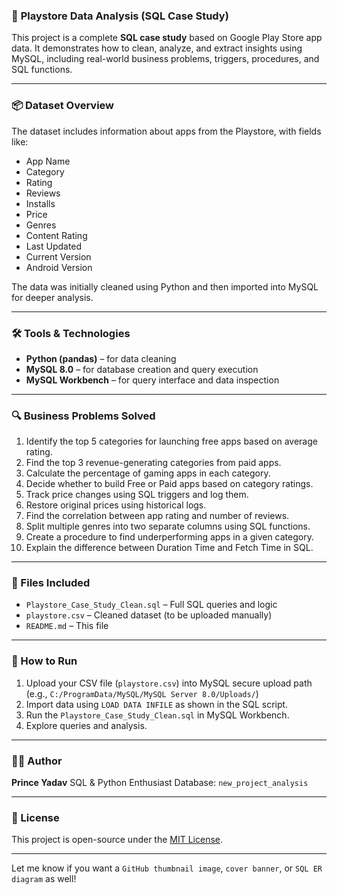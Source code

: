 ### 📱 **Playstore Data Analysis (SQL Case Study)**

This project is a complete **SQL case study** based on Google Play Store app data. It demonstrates how to clean, analyze, and extract insights using MySQL, including real-world business problems, triggers, procedures, and SQL functions.

---

### 📦 Dataset Overview

The dataset includes information about apps from the Playstore, with fields like:

* App Name
* Category
* Rating
* Reviews
* Installs
* Price
* Genres
* Content Rating
* Last Updated
* Current Version
* Android Version

The data was initially cleaned using Python and then imported into MySQL for deeper analysis.

---

### 🛠️ Tools & Technologies

* **Python (pandas)** – for data cleaning
* **MySQL 8.0** – for database creation and query execution
* **MySQL Workbench** – for query interface and data inspection

---

### 🔍 Business Problems Solved

1. Identify the top 5 categories for launching free apps based on average rating.
2. Find the top 3 revenue-generating categories from paid apps.
3. Calculate the percentage of gaming apps in each category.
4. Decide whether to build Free or Paid apps based on category ratings.
5. Track price changes using SQL triggers and log them.
6. Restore original prices using historical logs.
7. Find the correlation between app rating and number of reviews.
8. Split multiple genres into two separate columns using SQL functions.
9. Create a procedure to find underperforming apps in a given category.
10. Explain the difference between Duration Time and Fetch Time in SQL.

---

### 📁 Files Included

* `Playstore_Case_Study_Clean.sql` – Full SQL queries and logic
* `playstore.csv` – Cleaned dataset (to be uploaded manually)
* `README.md` – This file

---

### 🚀 How to Run

1. Upload your CSV file (`playstore.csv`) into MySQL secure upload path (e.g., `C:/ProgramData/MySQL/MySQL Server 8.0/Uploads/`)
2. Import data using `LOAD DATA INFILE` as shown in the SQL script.
3. Run the `Playstore_Case_Study_Clean.sql` in MySQL Workbench.
4. Explore queries and analysis.

---

### 👨‍💻 Author

**Prince Yadav**
SQL & Python Enthusiast
Database: `new_project_analysis`

---

### 🪪 License

This project is open-source under the [MIT License](https://opensource.org/licenses/MIT).

---

Let me know if you want a `GitHub thumbnail image`, `cover banner`, or `SQL ER diagram` as well!
